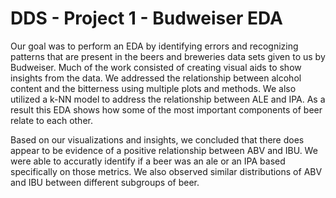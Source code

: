 # DDS - Project 1 - Budweiser EDA

Our goal was to perform an EDA by identifying errors and recognizing patterns that are present in the beers and breweries data sets given to us by Budweiser. Much of the work consisted of creating visual aids to show insights from the data. We addressed the relationship between alcohol content and the bitterness using multiple plots and methods. We also utilized a k-NN model to address the relationship between ALE and IPA. As a result this EDA shows how some of the most important components of beer relate to each other.

Based on our visualizations and insights, we concluded that there does appear to be evidence of a positive relationship between ABV and IBU. We were able to accuratly identify if a beer was an ale or an IPA based specifically on those metrics. We also observed similar distributions of ABV and IBU between different subgroups of beer.
